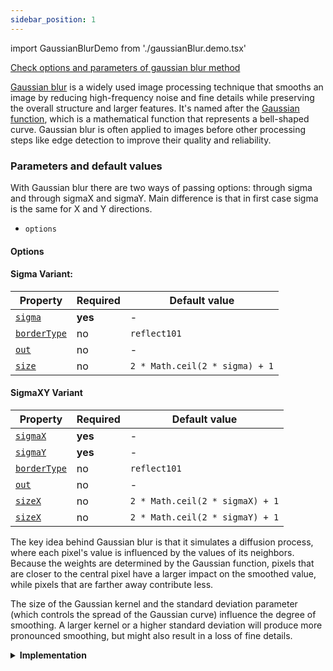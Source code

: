 ```yaml
---
sidebar_position: 1
---
```


import GaussianBlurDemo from './gaussianBlur.demo.tsx'

[Check options and parameters of gaussian blur method](https://image-js.github.io/image-js-typescript/classes/Image.html#gaussianBlur 'link on github io')

[Gaussian blur](https://en.wikipedia.org/wiki/Gaussian_blur 'Wikipedia link on gaussian blur') is a widely used image processing technique that smooths an image by reducing high-frequency noise and fine details while preserving the overall structure and larger features. It's named after the [Gaussian function](https://en.wikipedia.org/wiki/Gaussian_function 'wikipedia link on Gaussian function'), which is a mathematical function that represents a bell-shaped curve. Gaussian blur is often applied to images before other processing steps like edge detection to improve their quality and reliability.

<GaussianBlurDemo />

### Parameters and default values

With Gaussian blur there are two ways of passing options: through sigma and through sigmaX and sigmaY. Main difference is that in first case sigma is the same for X and Y directions.

- `options`

#### Options

#### Sigma Variant:

| Property                                                                                                           | Required | Default value                  |
| ------------------------------------------------------------------------------------------------------------------ | -------- | ------------------------------ |
| [`sigma`](https://image-js.github.io/image-js-typescript/interfaces/GaussianBlurSigmaOptions.html#sigma)           | **yes**  | -                              |
| [`borderType`](https://image-js.github.io/image-js-typescript/interfaces/GaussianBlurSigmaOptions.html#borderType) | no       | `reflect101`                   |
| [`out`](https://image-js.github.io/image-js-typescript/interfaces/GaussianBlurSigmaOptions.html#out)               | no       | -                              |
| [`size`](https://image-js.github.io/image-js-typescript/interfaces/GaussianBlurSigmaOptions.html#size)             | no       | `2 * Math.ceil(2 * sigma) + 1` |

#### SigmaXY Variant

| Property                                                                                                        | Required | Default value                   |
| --------------------------------------------------------------------------------------------------------------- | -------- | ------------------------------- |
| [`sigmaX`](https://image-js.github.io/image-js-typescript/interfaces/GaussianBlurXYOptions.html#sigmaX)         | **yes**  | -                               |
| [`sigmaY`](https://image-js.github.io/image-js-typescript/interfaces/GaussianBlurXYOptions.html#sigmaY)         | **yes**  | -                               |
| [`borderType`](https://image-js.github.io/image-js-typescript/interfaces/GaussianBlurXYOptions.html#borderType) | no       | `reflect101`                    |
| [`out`](https://image-js.github.io/image-js-typescript/interfaces/GaussianBlurXYOptions.html#out)               | no       | -                               |
| [`sizeX`](https://image-js.github.io/image-js-typescript/interfaces/GaussianBlurXYOptions.html#sizeX)           | no       | `2 * Math.ceil(2 * sigmaX) + 1` |
| [`sizeX`](https://image-js.github.io/image-js-typescript/interfaces/GaussianBlurXYOptions.html#sizeY)           | no       | `2 * Math.ceil(2 * sigmaY) + 1` |

The key idea behind Gaussian blur is that it simulates a diffusion process, where each pixel's value is influenced by the values of its neighbors. Because the weights are determined by the Gaussian function, pixels that are closer to the central pixel have a larger impact on the smoothed value, while pixels that are farther away contribute less.

The size of the Gaussian kernel and the standard deviation parameter (which controls the spread of the Gaussian curve) influence the degree of smoothing. A larger kernel or a higher standard deviation will produce more pronounced smoothing, but might also result in a loss of fine details.

<details>
<summary>
<b>Implementation</b>
 </summary>

Here's how Gaussian blur is implemented in ImageJS:

_Kernel Definition_: The core concept of Gaussian blur involves [convolving](../../../Glossary.md#convolution 'glossary link on convolution') the image with a Gaussian [kernel](../../../Glossary.md#kernel 'glossary link on kernel'), also known as a Gaussian filter or mask. This kernel's values are arranged in a way that creates a symmetric, bell-shaped pattern around the center of the kernel to approximate Gaussian function.

_Convolution Operation_: The Gaussian kernel is applied to the image using a convolution operation. This involves placing the kernel's center over each pixel in the image and performing element-wise multiplication of the kernel's values with the corresponding pixel values in the neighborhood. The results of these multiplications are summed up to compute the new value for the central pixel.

_Weighted Averaging_: The Gaussian kernel values create a weighting scheme that favors pixels closer to the center of the kernel and decreases the influence of pixels farther away. This is because the Gaussian function is symmetrically distributed around its center, resulting in stronger weights for nearby pixels and weaker weights for distant ones.

_Smoothing Effect_: As the convolution operation is applied across the entire image, each pixel's value is replaced with a weighted average of its neighboring pixels' values. This process effectively reduces the intensity variations caused by noise and fine details, resulting in a smoothed version of the image.

</details>

